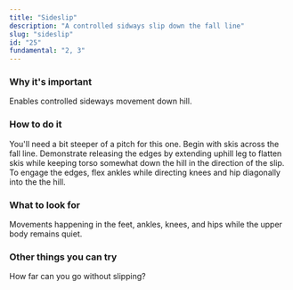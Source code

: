 ```yaml
---
title: "Sideslip"
description: "A controlled sidways slip down the fall line"
slug: "sideslip"
id: "25"
fundamental: "2, 3"
---
```


### Why it's important

Enables controlled sideways movement down hill.

### How to do it

You'll need a bit steeper of a pitch for this one. Begin with skis across the fall line. Demonstrate releasing the edges by extending uphill leg to flatten skis while keeping torso somewhat down the hill in the direction of the slip. To engage the edges, flex ankles while directing knees and hip diagonally into the the hill.

### What to look for

Movements happening in the feet, ankles, knees, and hips while the upper body remains quiet.

### Other things you can try

How far can you go without slipping?
